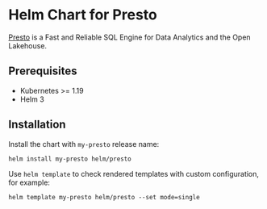 # Helm Chart for Presto
[Presto](https://prestodb.io) is a Fast and Reliable SQL Engine for Data Analytics and the Open Lakehouse.

## Prerequisites
- Kubernetes >= 1.19
- Helm 3

## Installation
Install the chart with `my-presto` release name:
```shell
helm install my-presto helm/presto
```
Use `helm template` to check rendered templates with custom configuration, for example:
```shell
helm template my-presto helm/presto --set mode=single
```
